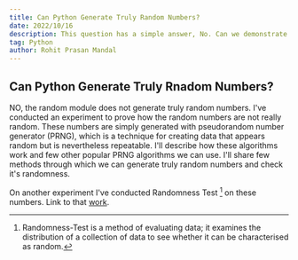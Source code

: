```yaml
---
title: Can Python Generate Truly Random Numbers?
date: 2022/10/16
description: This question has a simple answer, No. Can we demonstrate it? Yes. To demonstrate how the random numbers are not truly random, I undertook an experiment. The pseudorandom number generator (PRNG), which is a technique for creating data that appears random but is nevertheless repeatable. I also spoke about some well-known PRNG algorithms. Is there any probability of producing really random numbers by accident? Yes.
tag: Python
author: Rohit Prasan Mandal
---
```


## Can Python Generate Truly Rnadom Numbers?

NO, the random module does not generate truly random numbers. I've conducted an experiment to prove how the random numbers are not really random. 
These numbers are simply generated with pseudorandom number generator (PRNG), which is a technique for creating data that appears random but is nevertheless repeatable. 
I'll describe how these algorithms work and few other popular PRNG algorithms we can use. I'll share few methods through which we can generate truly random numbers and
check it's randomness.


On another experiment I've conducted Randomness Test [^1] on these numbers. Link to that [work](). 


[^1]: Randomness-Test is a method of evaluating data; it examines the distribution of a collection of data to see whether it can be characterised as random.
[^2]: PopSQL is a modern SQL editor for teams.


